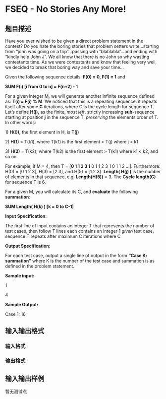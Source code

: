 # FSEQ - No Stories Any More!

## 题目描述

Have you ever wished to be given a direct problem statement in the contest? Do you hate the boring stories that problem setters write...starting from “john was going on a trip”…passing with “blablabla”…and ending with “kindly help John J”. We all know that there is no John so why wasting contestants time. As we were contestants and know that feeling very well, we decided to break that boring way and save your time…

Given the following sequence details: **F(0) = 0, F(1) = 1** and

**SUM F(i) \[i from 0 to n\] = F(n+2) - 1**

For a given integer M, we will generate another infinite sequence defined as: **T(i) = F(i) % M**. We noticed that this is a repeating sequence: it repeats itself after some **C** iterations, where C is the cycle length for sequence T. Let’s define **H(j),** as the finite, _most left_, strictly increasing **sub**-sequence starting at position **j** in the sequence T, _preserving_ the elements order of T. In other words:

1\) **H(0),** the first element in H, is **T(j)**

2\) **H(1)** = T(k1), where T(k1) is the first element > T(j) where j < k1

3\) **H(2)** = T(k2), where T(k2) is the first element > T(k1) where k1 < k2, and so on

For example, if M = 4, then T = \[**0 1 1 2 3 1** 0 1 1 2 3 1 0 1 1 2 …\]. Furthermore: H(0) = \[0 1 2 3\], H(3) = \[2 3\], and H(5) = \[1 2 3\]. **Length( H(j) )** is the number of elements in that sequence, e.g. **Length(H(5))** = 3. The **Cycle length(C)** for sequence T is 6.

For a given M, you will calculate its C, and **evaluate** the following **summation**:

**SUM Length( H(k) ) \[k = 0 to C-1\]**

**Input Specification:**

The first line of input contains an integer T that represents the number of test cases, then follow T lines each contains an integer 1 _given_ test case, sequence T repeats after maximum C iterations where C

**Output Specification:**

For each test case, output a single line of output in the form **“Case K: summation”** where K is the number of the test case and summation is as defined in the problem statement.

**Sample input:**

1

4

**Sample Output:**

Case 1: 16

## 输入输出格式

### 输入格式

### 输出格式

## 输入输出样例

暂无测试点

